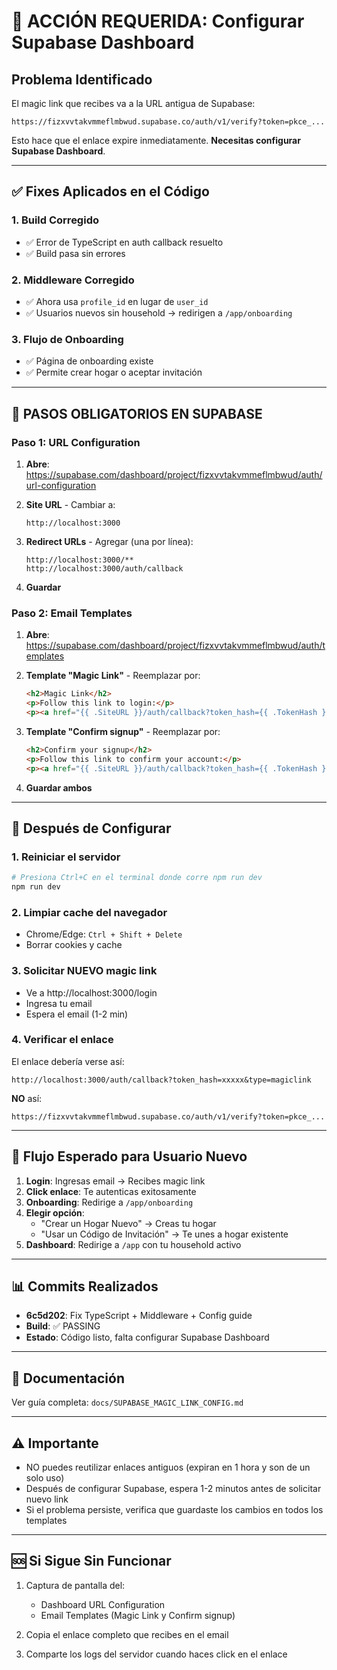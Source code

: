 # 🚨 ACCIÓN REQUERIDA: Configurar Supabase Dashboard

## Problema Identificado

El magic link que recibes va a la URL antigua de Supabase:
```
https://fizxvvtakvmmeflmbwud.supabase.co/auth/v1/verify?token=pkce_...
```

Esto hace que el enlace expire inmediatamente. **Necesitas configurar Supabase Dashboard**.

---

## ✅ Fixes Aplicados en el Código

### 1. Build Corregido
- ✅ Error de TypeScript en auth callback resuelto
- ✅ Build pasa sin errores

### 2. Middleware Corregido
- ✅ Ahora usa `profile_id` en lugar de `user_id`
- ✅ Usuarios nuevos sin household → redirigen a `/app/onboarding`

### 3. Flujo de Onboarding
- ✅ Página de onboarding existe
- ✅ Permite crear hogar o aceptar invitación

---

## 🔧 PASOS OBLIGATORIOS EN SUPABASE

### Paso 1: URL Configuration

1. **Abre**: https://supabase.com/dashboard/project/fizxvvtakvmmeflmbwud/auth/url-configuration

2. **Site URL** - Cambiar a:
   ```
   http://localhost:3000
   ```

3. **Redirect URLs** - Agregar (una por línea):
   ```
   http://localhost:3000/**
   http://localhost:3000/auth/callback
   ```

4. **Guardar**

### Paso 2: Email Templates

1. **Abre**: https://supabase.com/dashboard/project/fizxvvtakvmmeflmbwud/auth/templates

2. **Template "Magic Link"** - Reemplazar por:
   ```html
   <h2>Magic Link</h2>
   <p>Follow this link to login:</p>
   <p><a href="{{ .SiteURL }}/auth/callback?token_hash={{ .TokenHash }}&type=magiclink">Log In</a></p>
   ```

3. **Template "Confirm signup"** - Reemplazar por:
   ```html
   <h2>Confirm your signup</h2>
   <p>Follow this link to confirm your account:</p>
   <p><a href="{{ .SiteURL }}/auth/callback?token_hash={{ .TokenHash }}&type=signup">Confirm your email address</a></p>
   ```

4. **Guardar ambos**

---

## 🧪 Después de Configurar

### 1. Reiniciar el servidor
```bash
# Presiona Ctrl+C en el terminal donde corre npm run dev
npm run dev
```

### 2. Limpiar cache del navegador
- Chrome/Edge: `Ctrl + Shift + Delete`
- Borrar cookies y cache

### 3. Solicitar NUEVO magic link
- Ve a http://localhost:3000/login
- Ingresa tu email
- Espera el email (1-2 min)

### 4. Verificar el enlace
El enlace debería verse así:
```
http://localhost:3000/auth/callback?token_hash=xxxxx&type=magiclink
```

**NO** así:
```
https://fizxvvtakvmmeflmbwud.supabase.co/auth/v1/verify?token=pkce_...
```

---

## 🎯 Flujo Esperado para Usuario Nuevo

1. **Login**: Ingresas email → Recibes magic link
2. **Click enlace**: Te autenticas exitosamente
3. **Onboarding**: Redirige a `/app/onboarding`
4. **Elegir opción**:
   - "Crear un Hogar Nuevo" → Creas tu hogar
   - "Usar un Código de Invitación" → Te unes a hogar existente
5. **Dashboard**: Redirige a `/app` con tu household activo

---

## 📊 Commits Realizados

- **6c5d202**: Fix TypeScript + Middleware + Config guide
- **Build**: ✅ PASSING
- **Estado**: Código listo, falta configurar Supabase Dashboard

---

## 📁 Documentación

Ver guía completa: `docs/SUPABASE_MAGIC_LINK_CONFIG.md`

---

## ⚠️ Importante

- NO puedes reutilizar enlaces antiguos (expiran en 1 hora y son de un solo uso)
- Después de configurar Supabase, espera 1-2 minutos antes de solicitar nuevo link
- Si el problema persiste, verifica que guardaste los cambios en todos los templates

---

## 🆘 Si Sigue Sin Funcionar

1. Captura de pantalla del:
   - Dashboard URL Configuration
   - Email Templates (Magic Link y Confirm signup)

2. Copia el enlace completo que recibes en el email

3. Comparte los logs del servidor cuando haces click en el enlace
